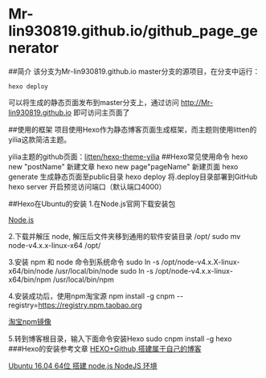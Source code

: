# Mr-lin930819.github.io/github_page_generator
##简介
该分支为Mr-lin930819.github.io master分支的源项目，在分支中运行：

    hexo deploy
可以将生成的静态页面发布到master分支上，通过访问 http://Mr-lin930819.github.io 即可访问主页面了

##使用的框架
  项目使用Hexo作为静态博客页面生成框架，而主题则使用litten的yilia这款简洁主题。
  
  yilia主题的github页面：[litten/hexo-theme-yilia](https://github.com/litten/hexo-theme-yilia)
##Hexo常见使用命令
    hexo new "postName"        新建文章
    hexo new page"pageName"   新建页面
    hexo generate             生成静态页面至public目录
    hexo deploy               将.deploy目录部署到GitHub
    hexo server               开启预览访问端口（默认端口4000）

##Hexo在Ubuntu的安装
1.在Node.js官网下载安装包

[Node.js](https://nodejs.org/en/)

2.下载并解压 node, 解压后文件夹移到通用的软件安装目录 /opt/ 
    sudo mv node-v4.x.x-linux-x64 /opt/

3.安装 npm 和 node 命令到系统命令 
    sudo ln -s /opt/node-v4.x.X-linux-x64/bin/node /usr/local/bin/node
    sudo ln -s /opt/node-v4.x.x-linux-x64/bin/npm /usr/local/bin/npm

4.安装成功后，使用npm淘宝源
    npm install -g cnpm --registry=https://registry.npm.taobao.org

[淘宝npm镜像](https://npm.taobao.org/)

5.转到博客根目录，输入下面命令安装Hexo
    sudo cnpm install -g hexo
###Hexo的安装参考文章
[HEXO+Github,搭建属于自己的博客](http://www.jianshu.com/p/465830080ea9)

[Ubuntu 16.04 64位 搭建 node.js NodeJS 环境](http://blog.csdn.net/caib1109/article/details/51804687)


